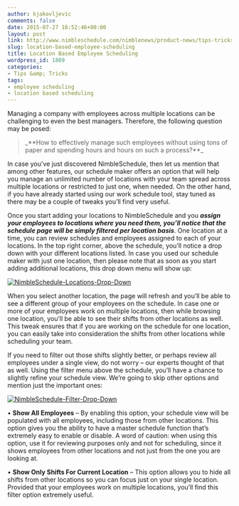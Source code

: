 ```yaml
---
author: kjakovljevic
comments: false
date: 2015-07-27 16:52:46+00:00
layout: post
link: http://www.nimbleschedule.com/nimblenews/product-news/tips-tricks/location-based-employee-scheduling/
slug: location-based-employee-scheduling
title: Location Based Employee Scheduling
wordpress_id: 1809
categories:
- Tips &amp; Tricks
tags:
- employee scheduling
- location based scheduling
---
```


Managing a company with employees across multiple locations can be challenging to even the best managers. Therefore, the following question may be posed:


<blockquote>_**How to effectively manage such employees without using tons of paper and spending hours and hours on such a process?**_</blockquote>


In case you've just discovered NimbleSchedule, then let us mention that among other features, our schedule maker offers an option that will help you manage an unlimited number of locations with your team spread across multiple locations or restricted to just one, when needed. On the other hand, if you have already started using our work schedule tool, stay tuned as there may be a couple of tweaks you’ll find very useful.

Once you start adding your locations to NimbleSchedule and you **_assign your employees to locations where you need them, you’ll notice that the schedule page will be simply filtered per location basis_**. One location at a time, you can review schedules and employees assigned to each of your locations. In the top right corner, above the schedule, you’ll notice a drop down with your different locations listed. In case you used our schedule maker with just one location, then please note that as soon as you start adding additional locations, this drop down menu will show up:

[![NimbleSchedule-Locations-Drop-Down](http://www.nimbleschedule.com/wp-content/uploads/2015/07/NimbleSchedule-Locations-Drop-Down.jpg)](http://www.nimbleschedule.com/wp-content/uploads/2015/07/NimbleSchedule-Locations-Drop-Down.jpg)



When you select another location, the page will refresh and you’ll be able to see a different group of your employees on the schedule. In case one or more of your employees work on multiple locations, then while browsing one location, you’ll be able to see their shifts from other locations as well. This tweak ensures that if you are working on the schedule for one location, you can easily take into consideration the shifts from other locations while scheduling your team.

If you need to filter out those shifts slightly better, or perhaps review all employees under a single view, do not worry – our experts thought of that as well. Using the filter menu above the schedule, you’ll have a chance to slightly refine your schedule view. We’re going to skip other options and mention just the important ones:

[![NimbleSchedule-Filter-Drop-Down](http://www.nimbleschedule.com/wp-content/uploads/2015/07/NimbleSchedule-Filter-Drop-Down.jpg)](http://www.nimbleschedule.com/wp-content/uploads/2015/07/NimbleSchedule-Filter-Drop-Down.jpg)



• **Show All Employees** – By enabling this option, your schedule view will be populated with all employees, including those from other locations. This option gives you the ability to have a master schedule function that’s extremely easy to enable or disable. A word of caution: when using this option, use it for reviewing purposes only and not for scheduling, since it shows employees from other locations and not just from the one you are looking at.

• **Show Only Shifts For Current Location** – This option allows you to hide all shifts from other locations so you can focus just on your single location. Provided that your employees work on multiple locations, you’ll find this filter option extremely useful.

